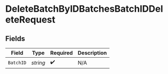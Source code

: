 # DeleteBatchByIDBatchesBatchIDDeleteRequest


## Fields

| Field              | Type               | Required           | Description        |
| ------------------ | ------------------ | ------------------ | ------------------ |
| `BatchID`          | *string*           | :heavy_check_mark: | N/A                |